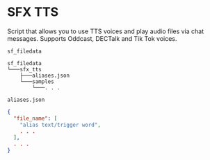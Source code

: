 # SFX TTS

Script that allows you to use TTS voices and play audio files via chat messages. Supports Oddcast, DECTalk and Tik Tok voices.

`sf_filedata`
```
sf_filedata
└───sfx_tts
    ├───aliases.json
    └───samples
        └───. . .
```

`aliases.json`
```json
{
  "file_name": [
    "alias text/trigger word",
    . . .
  ],
  . . .
}
```
